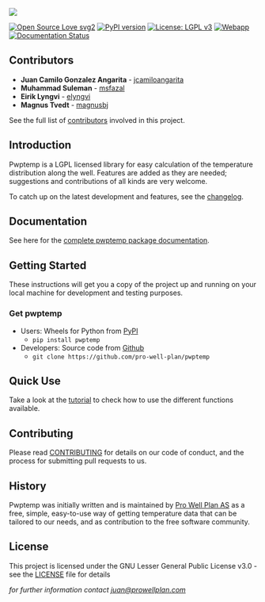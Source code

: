 ![](https://user-images.githubusercontent.com/52009346/69100304-2eb3e800-0a5d-11ea-9a3a-8e502af2120b.png)

[![Open Source Love svg2](https://badges.frapsoft.com/os/v2/open-source.svg?v=103)](https://github.com/pro-well-plan/pwptemp/blob/master/LICENSE.md)
[![PyPI version](https://badge.fury.io/py/pwptemp.svg)](https://badge.fury.io/py/pwptemp)
[![License: LGPL v3](https://img.shields.io/badge/License-LGPL_v3-blue.svg)](https://www.gnu.org/licenses/lgpl-3.0)
[![Webapp](https://img.shields.io/badge/WebApp-On-green.svg)](https://share.streamlit.io/jcamiloangarita/opensource_apps/app.py)
[![Documentation Status](https://readthedocs.org/projects/pwptemp/badge/?version=latest)](http://pwptemp.readthedocs.io/?badge=latest)

## Contributors

* **Juan Camilo Gonzalez Angarita** - [jcamiloangarita](https://github.com/jcamiloangarita)
* **Muhammad Suleman** - [msfazal](https://github.com/msfazal)
* **Eirik Lyngvi** - [elyngvi](https://github.com/elyngvi)
* **Magnus Tvedt** - [magnusbj](https://github.com/magnusbj)

See the full list of [contributors](https://github.com/pro-well-plan/pwptemp/graphs/contributors) involved in this project.

## Introduction
Pwptemp is a LGPL licensed library for easy calculation of the
temperature distribution along the well. Features are added as they
are needed; suggestions and contributions of all kinds are very welcome.

To catch up on the latest development and features, see the [changelog](CHANGELOG.md).

## Documentation

See here for the [complete pwptemp package documentation](https://pwptemp.readthedocs.io/en/latest/).

## Getting Started

These instructions will get you a copy of the project up and running on your local machine for development and testing purposes.

### Get pwptemp

* Users: Wheels for Python from [PyPI](https://pypi.python.org/pypi/pwptemp/) 
    * `pip install pwptemp`
* Developers: Source code from [Github](https://github.com/pro-well-plan/pwptemp)
    * `git clone https://github.com/pro-well-plan/pwptemp`

## Quick Use

Take a look at the [tutorial](https://github.com/pro-well-plan/pwptemp/blob/master/Tutorial.md)
to check how to use the different functions available. 
    
## Contributing

Please read [CONTRIBUTING](CONTRIBUTING.md) for details on our code of conduct, and the process for submitting pull requests to us.

## History ##
Pwptemp was initially written and is maintained by [Pro Well Plan
AS](http://www.prowellplan.com/) as a free, simple, easy-to-use way of getting
temperature data that can be tailored to our needs, and as contribution to the
free software community.

## License

This project is licensed under the GNU Lesser General Public License v3.0 - see the [LICENSE](LICENSE.md) file for details


*for further information contact juan@prowellplan.com*
